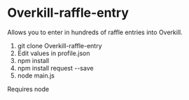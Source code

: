 # Overkill-raffle-entry
Allows you to enter in hundreds of raffle entries into Overkill.

1. git clone Overkill-raffle-entry
2. Edit values in profile.json
3. npm install
4. npm install request --save
5. node main.js

Requires node
